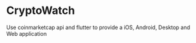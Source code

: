 # CryptoWatch
Use coinmarketcap api and flutter to provide a iOS, Android, Desktop and Web application
